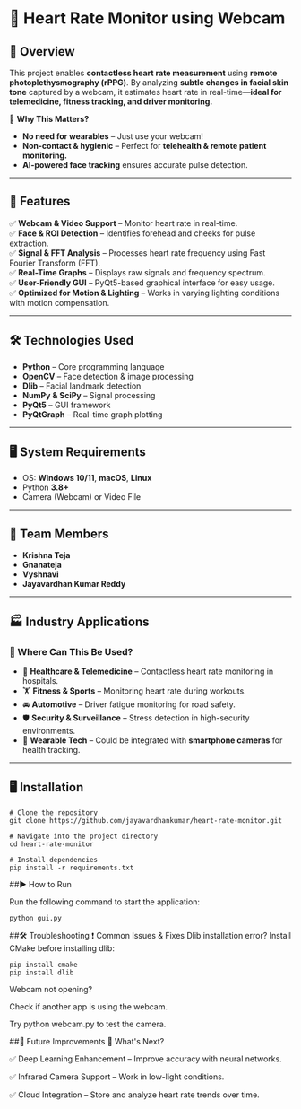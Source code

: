# 💓 Heart Rate Monitor using Webcam  

## 📌 Overview  
This project enables **contactless heart rate measurement** using **remote photoplethysmography (rPPG)**. By analyzing **subtle changes in facial skin tone** captured by a webcam, it estimates heart rate in real-time—**ideal for telemedicine, fitness tracking, and driver monitoring.**  

📢 **Why This Matters?**  
- **No need for wearables** – Just use your webcam!  
- **Non-contact & hygienic** – Perfect for **telehealth & remote patient monitoring.**  
- **AI-powered face tracking** ensures accurate pulse detection.  

---

## 🚀 Features  
✅ **Webcam & Video Support** – Monitor heart rate in real-time.  
✅ **Face & ROI Detection** – Identifies forehead and cheeks for pulse extraction.  
✅ **Signal & FFT Analysis** – Processes heart rate frequency using Fast Fourier Transform (FFT).  
✅ **Real-Time Graphs** – Displays raw signals and frequency spectrum.  
✅ **User-Friendly GUI** – PyQt5-based graphical interface for easy usage.  
✅ **Optimized for Motion & Lighting** – Works in varying lighting conditions with motion compensation.  

---

## 🛠️ Technologies Used  
- **Python** – Core programming language  
- **OpenCV** – Face detection & image processing  
- **Dlib** – Facial landmark detection  
- **NumPy & SciPy** – Signal processing  
- **PyQt5** – GUI framework  
- **PyQtGraph** – Real-time graph plotting  

---

## 🖥️ System Requirements  
- OS: **Windows 10/11**, **macOS**, **Linux**  
- Python **3.8+**  
- Camera (Webcam) or Video File  

---

## 👥 Team Members  
- **Krishna Teja**  
- **Gnanateja**  
- **Vyshnavi**  
- **Jayavardhan Kumar Reddy**
---

## 🏭 Industry Applications  
### 📌 Where Can This Be Used?  
- 🏥 **Healthcare & Telemedicine** – Contactless heart rate monitoring in hospitals.  
- 🏋️ **Fitness & Sports** – Monitoring heart rate during workouts.  
- 🚘 **Automotive** – Driver fatigue monitoring for road safety.  
- 🛡️ **Security & Surveillance** – Stress detection in high-security environments.  
- 📱 **Wearable Tech** – Could be integrated with **smartphone cameras** for health tracking.  

---
## 🖥️ Installation
```
# Clone the repository
git clone https://github.com/jayavardhankumar/heart-rate-monitor.git

# Navigate into the project directory
cd heart-rate-monitor

# Install dependencies
pip install -r requirements.txt

```

##▶️ How to Run

Run the following command to start the application:
```
python gui.py
```
##🛠️ Troubleshooting
❗ Common Issues & Fixes
Dlib installation error? Install CMake before installing dlib:

```
pip install cmake
pip install dlib
```
Webcam not opening?

Check if another app is using the webcam.

Try python webcam.py to test the camera.

##📌 Future Improvements
🚀 What's Next?

✅ Deep Learning Enhancement – Improve accuracy with neural networks.

✅ Infrared Camera Support – Work in low-light conditions.

✅ Cloud Integration – Store and analyze heart rate trends over time.
